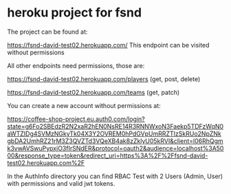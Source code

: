 # heroku project for fsnd

The project can be found at:

https://fsnd-david-test02.herokuapp.com/
This endpoint can be visited without permissions

All other endpoints need permissions, those are:

https://fsnd-david-test02.herokuapp.com/players
(get, post, delete)

https://fsnd-david-test02.herokuapp.com/teams
(get, patch)


You can create a new account without permissions at:

https://coffee-shop-project.eu.auth0.com/login?state=g6Fo2SBEdzR2N2xaR2hEN0NsRE14R3RNNWxoN3Faekp5TDFzWqN0aWTZIDg4SVMzNGkyTk04X3Y2OVREM0hPdGVpUmRRZTIzSkRUo2NpZNkgbDA2UmhRZ21rM3Z3QVZTd3VQeXB4ak8zZklyU05kRVI&client=l06RhQgmk3vwAVSwuPypxjO3fIrSNdER&protocol=oauth2&audience=localhost%3A5000&response_type=token&redirect_uri=https%3A%2F%2Ffsnd-david-test02.herokuapp.com%2F

In the AuthInfo directory you can find RBAC Test with 2 Users (Admin, User) with
permissions and valid jwt tokens.

